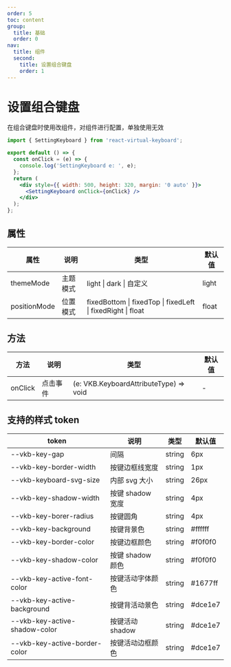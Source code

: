 ```yaml
---
order: 5
toc: content
group:
  title: 基础
  order: 0
nav:
  title: 组件
  second:
    title: 设置组合键盘
    order: 1
---
```


# 设置组合键盘

在组合键盘时使用改组件，对组件进行配置，单独使用无效

```jsx
import { SettingKeyboard } from 'react-virtual-keyboard';

export default () => {
  const onClick = (e) => {
    console.log('SettingKeyboard e: ', e);
  };
  return (
    <div style={{ width: 500, height: 320, margin: '0 auto' }}>
      <SettingKeyboard onClick={onClick} />
    </div>
  );
};
```

## 属性

| 属性         | 说明     | 类型                                                        | 默认值 |
| ------------ | -------- | ----------------------------------------------------------- | ------ |
| themeMode    | 主题模式 | light \| dark \| 自定义                                     | light  |
| positionMode | 位置模式 | fixedBottom \| fixedTop \| fixedLeft \| fixedRight \| float | float  |

## 方法

| 方法    | 说明     | 类型                                   | 默认值 |
| ------- | -------- | -------------------------------------- | ------ |
| onClick | 点击事件 | (e: VKB.KeyboardAttributeType) => void | -      |

## 支持的样式 token

| token                         | 说明             | 类型   | 默认值  |
| ----------------------------- | ---------------- | ------ | ------- |
| --vkb-key-gap                 | 间隔             | string | 6px     |
| --vkb-key-border-width        | 按键边框线宽度   | string | 1px     |
| --vkb-keyboard-svg-size       | 内部 svg 大小    | string | 26px    |
| --vkb-key-shadow-width        | 按键 shadow 宽度 | string | 4px     |
| --vkb-key-borer-radius        | 按键圆角         | string | 4px     |
| --vkb-key-background          | 按键背景色       | string | #ffffff |
| --vkb-key-border-color        | 按键边框颜色     | string | #f0f0f0 |
| --vkb-key-shadow-color        | 按键 shadow 颜色 | string | #f0f0f0 |
| --vkb-key-active-font-color   | 按键活动字体颜色 | string | #1677ff |
| --vkb-key-active-background   | 按键背活动景色   | string | #dce1e7 |
| --vkb-key-active-shadow-color | 按键活动 shadow  | string | #dce1e7 |
| --vkb-key-active-border-color | 按键活动边框颜色 | string | #dce1e7 |
